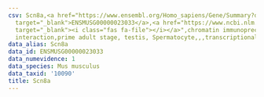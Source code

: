 ```yaml
---
csv: Scn8a,<a href="https://www.ensembl.org/Homo_sapiens/Gene/Summary?db=core;g=ENSMUSG00000023033"
  target="_blank">ENSMUSG00000023033</a>,<a href="https://www.ncbi.nlm.nih.gov/pubmed/25450459"
  target="_blank"><i class="fas fa-file"></i></a>",chromatin immunoprecipitation assay,direct
  interaction,prime adult stage, testis, Spermatocyte,,,transcriptional regulation,
data_alias: Scn8a
data_id: ENSMUSG00000023033
data_numevidence: 1
data_species: Mus musculus
data_taxid: '10090'
title: Scn8a
---
```

